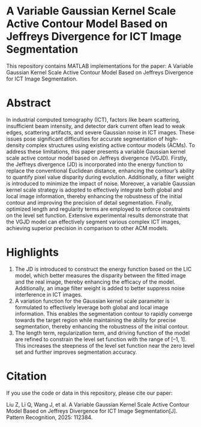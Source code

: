 # A Variable Gaussian Kernel Scale Active Contour Model Based on Jeffreys Divergence for ICT Image Segmentation
This repository contains MATLAB implementations for the paper: A Variable Gaussian Kernel Scale Active Contour Model Based on Jeffreys Divergence for ICT Image Segmentation.
# Abstract
In industrial computed tomography (ICT), factors like beam scattering, insufficient beam intensity, and detector dark current often lead to weak edges, scattering artifacts, and severe Gaussian noise in ICT images. These issues pose significant difficulties for accurate segmentation of high-density complex structures using existing active contour models (ACMs). To address these limitations, this paper presents a variable Gaussian kernel scale active contour model based on Jeffreys divergence (VGJD). Firstly, the Jeffreys divergence (JD) is incorporated into the energy function to replace the conventional Euclidean distance, enhancing the contour’s ability to quantify pixel value disparity during evolution. Additionally, a filter weight is introduced to minimize the impact of noise. Moreover, a variable Gaussian kernel scale strategy is adopted to effectively integrate both global and local image information, thereby enhancing the robustness of the initial contour and improving the precision of detail segmentation. Finally, optimized length and regularity terms are employed to enforce constraints on the level set function. Extensive experimental results demonstrate that the VGJD model can effectively segment various complex ICT images, achieving superior precision in comparison to other ACM models.
# Highlights
1. The JD is introduced to construct the energy function based on the LIC model, which better measures the disparity between the fitted image and the real image, thereby enhancing the efficacy of the model. Additionally, an image filter weight is added to better suppress noise interference in ICT images.
2. A variation function for the Gaussian kernel scale parameter is formulated to effectively leverage both global and local image information. This enables the segmentation contour to rapidly converge towards the target region while maintaining the ability for precise segmentation, thereby enhancing the robustness of the initial contour.
3. The length term, regularization term, and driving function of the model are refined to constrain the level set function with the range of [–1, 1]. This increases the steepness of the level set function near the zero level set and further improves segmentation accuracy.
# Citation
If you use the code or data in this repository, please cite our paper:

Liu Z, Li Q, Wang J, et al. A Variable Gaussian Kernel Scale Active Contour Model Based on Jeffreys Divergence for ICT Image Segmentation[J]. Pattern Recognition, 2025: 112384.
